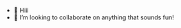 - 👋 Hiii
- 💞️ I’m looking to collaborate on anything that sounds fun! 

<!---
avran-v/avran-v is a ✨ special ✨ repository because its `README.md` (this file) appears on your GitHub profile.
You can click the Preview link to take a look at your changes.
--->
